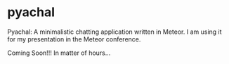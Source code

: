 pyachal
=======

Pyachal: A minimalistic chatting application written in Meteor. I am using it for my presentation in the Meteor conference.

Coming Soon!!! In matter of hours...
